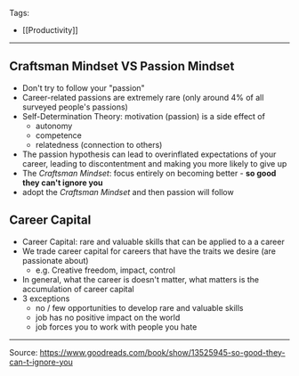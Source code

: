 Tags:
- [[Productivity]]
---
## Craftsman Mindset VS Passion Mindset
- Don't try to follow your "passion"
- Career-related passions are extremely rare (only around 4% of all surveyed people's passions)
- Self-Determination Theory: motivation (passion) is a side effect of
    - autonomy
    - competence
    - relatedness (connection to others)
- The passion hypothesis can lead to overinflated expectations of your career, leading to discontentment and making you more likely to give up
- The _Craftsman Mindset_: focus entirely on becoming better - **so good they can't ignore you**
- adopt the _Craftsman Mindset_ and then passion will follow

## Career Capital
- Career Capital: rare and valuable skills that can be applied to a a career
- We trade career capital for careers that have the traits we desire (are passionate about)
    - e.g. Creative freedom, impact, control
- In general, what the career is doesn't matter, what matters is the accumulation of career capital
- 3 exceptions
    - no / few opportunities to develop rare and valuable skills
    - job has no positive impact on the world
    - job forces you to work with people you hate

---
Source: https://www.goodreads.com/book/show/13525945-so-good-they-can-t-ignore-you
